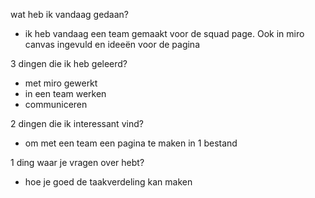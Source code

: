 wat heb ik vandaag gedaan?
- ik heb vandaag een team gemaakt voor de squad page. Ook in miro canvas ingevuld en ideeën voor de pagina

3 dingen die ik heb geleerd?
- met miro gewerkt
- in een team werken
- communiceren


2 dingen die ik interessant vind?
- om met een team een pagina te maken in 1 bestand

1 ding waar je vragen over hebt?
- hoe je goed de taakverdeling kan maken